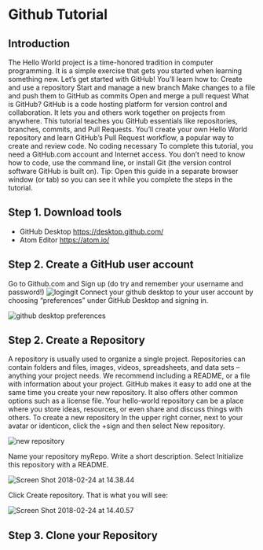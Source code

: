 # Github Tutorial
## Introduction
The Hello World project is a time-honored tradition in computer programming. It is a simple exercise that gets you started when learning something new. Let’s get started with GitHub!
You’ll learn how to:
Create and use a repository
Start and manage a new branch
Make changes to a file and push them to GitHub as commits
Open and merge a pull request
What is GitHub?
GitHub is a code hosting platform for version control and collaboration. It lets you and others work together on projects from anywhere.
This tutorial teaches you GitHub essentials like repositories, branches, commits, and Pull Requests. You’ll create your own Hello World repository and learn GitHub’s Pull Request workflow, a popular way to create and review code.
No coding necessary
To complete this tutorial, you need a GitHub.com account and Internet access. You don’t need to know how to code, use the command line, or install Git (the version control software GitHub is built on).
Tip: Open this guide in a separate browser window (or tab) so you can see it while you complete the steps in the tutorial.

## Step 1. Download tools

- GitHub Desktop https://desktop.github.com/
- Atom Editor  https://atom.io/

## Step 2. Create a GitHub user account
Go to Github.com and Sign up (do try and remember your username and password!)
![logingit](https://i.imgur.com/zzBMb91.png)
Connect your github desktop to your user account by choosing “preferences” under GitHub Desktop and signing in.

![github desktop preferences](https://i.imgur.com/dg8DlGY.png)

## Step 2. Create a Repository
A repository is usually used to organize a single project. Repositories can contain folders and files, images, videos, spreadsheets, and data sets – anything your project needs. We recommend including a README, or a file with information about your project. GitHub makes it easy to add one at the same time you create your new repository. It also offers other common options such as a license file.
Your hello-world repository can be a place where you store ideas, resources, or even share and discuss things with others.
To create a new repository
In the upper right corner, next to your avatar or identicon, click the +sign  and then select New repository.

![new repository](https://i.imgur.com/3RFSFjp.png)

Name your repository myRepo.
Write a short description.
Select Initialize this repository with a README.

![Screen Shot 2018-02-24 at 14.38.44](https://i.imgur.com/8DdoPnG.png)


Click Create repository.
That is what you will see:

![Screen Shot 2018-02-24 at 14.40.57](https://i.imgur.com/sQoQ3bc.png)

## Step 3. Clone your Repository
